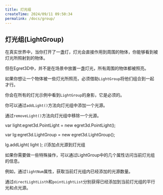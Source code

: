 ```yaml
---
title: 灯光组
createTime: 2024/09/11 09:50:34
permalink: /docs/group/
---
```

灯光组(LightGroup)
----------

在真实世界中，当你打开了一盏灯，灯光会直接作用到周围的物体，你能够看到被灯光所照射到的物体。

但在Egret3D中，并不是在场景中放置一盏灯光，所有周围的物体都被照亮。

如果你想让一个物体被一些灯光所照亮，必须借助`LightGroup`将他们组合到一起才行。

你会在所有的灯光示例中看到`LightGroup`的身影，它是必须的。

你可以通过`addLight()`方法向灯光组中添加一个光源。

通过`removeLight()`方法向灯光组中移除一个光源。


var light:egret3d.PointLight = new egret3d.PointLight();

var lg:egret3d.LightGroup = new egret3d.LightGroup();

lg.addLight( light ); //添加点光源到灯光组


如果你需要做一些特殊操作，可以通过LightGroup中的几个属性访问当前灯光组的信息。

例如，通过`lightNum`属性，获取当前灯光组内已经添加的光源数量。

通过`directLightListh`和`pointLightList`分别获得已经添加到当前灯光组的平行光和点光源。
